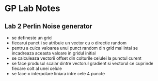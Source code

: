# GP Lab Notes
## Lab 2 Perlin Noise generator
- se defineste un grid 
- fiecarui punct i se atribuie un vector cu o directie random 
- pentru a culca valoarea unui punct random din grid mai intai se incadreaza
aceasta valoare in gridul initial
- se calculeaza vectorii offset din colturile celulei la punctul curent
- se face produsul scalar dintre vectorul gradient si vectorul ce cuprinde
fiecare colt al unei celule
- se face o interpolare liniara intre cele 4 puncte
